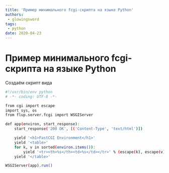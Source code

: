 ```yaml
---
title: 'Пример минимального fcgi-скрипта на языке Python'
authors: 
 - glowingsword
tags:
 - python
date: 2020-04-23
---
```


# Пример минимального fcgi-скрипта на языке Python

Создаём скрипт вида

``` bash
#!/usr/bin/env python
# -*- coding: UTF-8 -*-

from cgi import escape
import sys, os
from flup.server.fcgi import WSGIServer

def app(environ, start_response):
    start_response('200 OK', [('Content-Type', 'text/html')])

    yield '<h1>FastCGI Environment</h1>'
    yield '<table>'
    for k, v in sorted(environ.items()):
        yield '<tr><th>%s</th><td>%s</td></tr>' % (escape(k), escape(v))
    yield '</table>'

WSGIServer(app).run()
```


